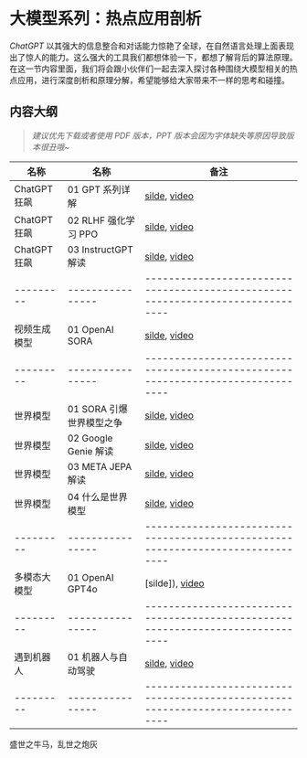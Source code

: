 # 大模型系列：热点应用剖析

*ChatGPT* 以其强大的信息整合和对话能力惊艳了全球，在自然语言处理上面表现出了惊人的能力。这么强大的工具我们都想体验一下，都想了解背后的算法原理。在这一节内容里面，我们将会跟小伙伴们一起去深入探讨各种围绕大模型相关的热点应用，进行深度剖析和原理分解，希望能够给大家带来不一样的思考和碰撞。

## 内容大纲

> *建议优先下载或者使用 PDF 版本，PPT 版本会因为字体缺失等原因导致版本很丑哦~*

| 名称        | 名称               | 备注                                                                              |
| --------- | ---------------- | ------------------------------------------------------------------------------- |
| ChatGPT 狂飙 | 01 GPT 系列详解       | [silde](./chatGPT01.pdf), [video](https://www.bilibili.com/video/BV1kv4y1s7V7/) |
| ChatGPT 狂飙 | 02 RLHF 强化学习 PPO   | [silde](./chatGPT02.pdf), [video](https://www.bilibili.com/video/BV1w8411M7YB/) |
| ChatGPT 狂飙 | 03 InstructGPT 解读 | [silde](./chatGPT03.pdf), [video](https://www.bilibili.com/video/BV1e24y1s7k8/) |
| --------- | ---------------- | ------------------------------------------------------------------------------- |
| 视频生成模型 | 01 OpenAI SORA | [silde](./SORA.pdf), [video](https://www.bilibili.com/video/BV1jx421C7mG/) |
| --------- | ---------------- | ------------------------------------------------------------------------------- |
| 世界模型 | 01 SORA 引爆世界模型之争 | [silde](./WorldModel01.pdf), [video](https://www.bilibili.com/video/BV1dH4y1p7zt/) |
| 世界模型 | 02 Google Genie 解读  | [silde](./WorldModel01.pdf), [video](https://www.bilibili.com/video/BV1b6421F7Tq/) |
| 世界模型 | 03 META JEPA 解读 | [silde](./WorldModel01.pdf), [video](https://www.bilibili.com/video/BV1v1421Q73e/) |
| 世界模型 | 04 什么是世界模型 | [silde](./WorldModel01.pdf), [video](https://www.bilibili.com/video/BV1GZ421t7jr/) |
| --------- | ---------------- | ------------------------------------------------------------------------------- |
| 多模态大模型 | 01 OpenAI GPT4o | [silde]), [video](https://www.bilibili.com/video/BV1jx421C7mG/) |
| --------- | ---------------- | ------------------------------------------------------------------------------- |
| 遇到机器人 | 01 机器人与自动驾驶 | [silde](), [video]() |
| --------- | ---------------- | ------------------------------------------------------------------------------- |

盛世之牛马，乱世之炮灰